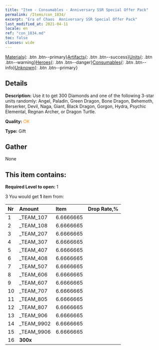 ```yaml
---
title: "Item - Consumables - Anniversary SSR Special Offer Pack"
permalink: /Items/con_1834/
excerpt: "Era of Chaos  Anniversary SSR Special Offer Pack"
last_modified_at: 2021-04-11
locale: en
ref: "con_1834.md"
toc: false
classes: wide
---
```

 [Materials](/Items/){: .btn .btn--primary}[Artifacts](/Items/Artifacts/){: .btn .btn--success}[Units](/Items/Units/){: .btn .btn--warning}[Heroes](/Items/Heroes/){: .btn .btn--danger}[Consumables](/Items/Consumables/){: .btn .btn--info}[Unknown](/Items/Unknown/){: .btn .btn--primary}

## Details
 **Description:** Use it to get 300 Diamonds and one of the following 3-star units randomly: Angel, Paladin, Green Dragon, Bone Dragon, Behemoth, Berserker, Devil, Naga, Giant, Black Dragon, Gorgon, Hydra, Psychic Elemental, Regnan Archer, or Dragon Turtle.

 **Quality:** <span style="color: #FF8C00">OK</span>

 **Type:** Gift

## Gather

  None

## This item contains:

 **Required Level to open:** 1

 3 You would get **1** item  from:

  | Nr | Amount |     Item    | Drop Rate,% |
  |:---|:-------|:------------|:---------:|
  | 1 | _TEAM_107 | 6.6666665 | 
  | 2 | _TEAM_108 | 6.6666665 | 
  | 3 | _TEAM_207 | 6.6666665 | 
  | 4 | _TEAM_307 | 6.6666665 | 
  | 5 | _TEAM_407 | 6.6666665 | 
  | 6 | _TEAM_408 | 6.6666665 | 
  | 7 | _TEAM_507 | 6.6666665 | 
  | 8 | _TEAM_606 | 6.6666665 | 
  | 9 | _TEAM_607 | 6.6666665 | 
  | 10 | _TEAM_707 | 6.6666665 | 
  | 11 | _TEAM_805 | 6.6666665 | 
  | 12 | _TEAM_807 | 6.6666665 | 
  | 13 | _TEAM_906 | 6.6666665 | 
  | 14 | _TEAM_9902 | 6.6666665 | 
  | 15 | _TEAM_9906 | 6.6666665 | 
  | 16 |  **300x** | <i class="fas fa-gem"/> |  | 0.0 | 
